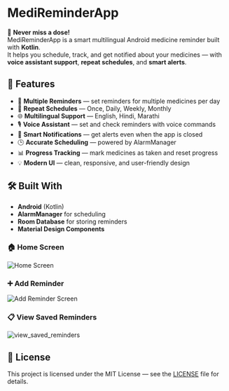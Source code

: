 # MediReminderApp

💊 **Never miss a dose!**  
MediReminderApp is a smart multilingual Android medicine reminder built with **Kotlin**.  
It helps you schedule, track, and get notified about your medicines — with **voice assistant support**, **repeat schedules**, and **smart alerts**.

## 🚀 Features
- 📅 **Multiple Reminders** — set reminders for multiple medicines per day
- 🔁 **Repeat Schedules** — Once, Daily, Weekly, Monthly
- 🌐 **Multilingual Support** — English, Hindi, Marathi
- 🎙 **Voice Assistant** — set and check reminders with voice commands
- 🔔 **Smart Notifications** — get alerts even when the app is closed
- 🕒 **Accurate Scheduling** — powered by AlarmManager
- 📊 **Progress Tracking** — mark medicines as taken and reset progress
- 💡 **Modern UI** — clean, responsive, and user-friendly design

## 🛠 Built With
- **Android** (Kotlin)
- **AlarmManager** for scheduling
- **Room Database** for storing reminders
- **Material Design Components**


### 🏠 Home Screen
![Home Screen](https://github.com/user-attachments/assets/b67c31b6-99fd-44a9-b047-41783879ecc5)


### ➕ Add Reminder
![Add Reminder Screen](https://github.com/user-attachments/assets/cc098c09-824a-4f9f-8a3f-e3d515d6e073)


### 📋 View Saved Reminders
![view_saved_reminders](https://github.com/user-attachments/assets/31790b8e-4754-40d4-8a29-288b77c793e6)

## 📄 License
This project is licensed under the MIT License — see the [LICENSE](LICENSE) file for details.
